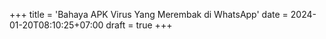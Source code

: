 +++
title = 'Bahaya APK Virus Yang Merembak di WhatsApp'
date = 2024-01-20T08:10:25+07:00
draft = true
+++
